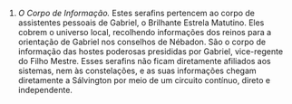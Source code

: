 ﻿1. <em>O Corpo de Informação.</em> Estes serafins pertencem ao corpo de assistentes pessoais de Gabriel, o Brilhante Estrela Matutino. Eles cobrem o universo local, recolhendo informações dos reinos para a orientação de Gabriel nos conselhos de Nébadon. São o corpo de informação das hostes poderosas presididas por Gabriel, vice-regente do Filho Mestre. Esses serafins não ficam diretamente afiliados aos sistemas, nem às constelações, e as suas informações chegam diretamente a Sálvington por meio de um circuito contínuo, direto e independente.